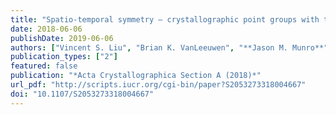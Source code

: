 ```yaml
---
title: "Spatio-temporal symmetry – crystallographic point groups with time translations and time inversion"
date: 2018-06-06
publishDate: 2019-06-06
authors: ["Vincent S. Liu", "Brian K. VanLeeuwen", "**Jason M. Munro**", "Haricharan Padmanabhan", "Ismaila Dabo", "Venkatraman Gopalan", "Daniel B. Litvin"]
publication_types: ["2"]
featured: false
publication: "*Acta Crystallographica Section A (2018)*"
url_pdf: "http://scripts.iucr.org/cgi-bin/paper?S2053273318004667"
doi: "10.1107/S2053273318004667"
---
```


